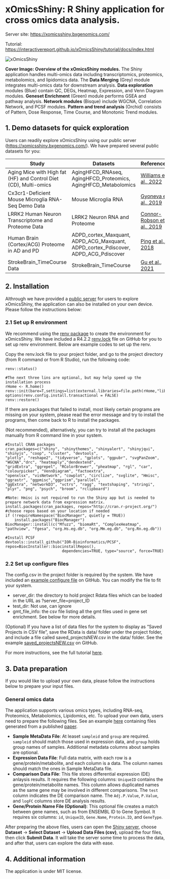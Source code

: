 # xOmicsShiny: R Shiny application for cross omics data analysis.

Server site: https://xomicsshiny.bxgenomics.com/

Tutorial: https://interactivereport.github.io/xOmicsShiny/tutorial/docs/index.html

![xOmicsShiny](https://interactivereport.github.io/xOmicsShiny/images/Cover.png)

**Cover Image: Overview of the xOmicsShiny modules.** The Shiny application handles multi-omics data including transcriptomics, proteomics, metabolomics, and lipidomics data. The **Data Merging** (Grey) module integrates multi-omics data for downstream analysis. **Data exploration** modules (Blue) contain QC, DEGs, Heatmap, Expression, and Venn Diagram modules. **Geneset Enrichment** (Green) module performs GSEA and pathway analysis. **Network modules** (Bisque) include WGCNA, Correlation Network, and PCSF modules. **Pattern and trend analysis** (Orchid) consists of Pattern, Dose Response, Time Course, and Monotonic Trend modules.

## 1. Demo datasets for quick exploration

Users can readily explore xOmicsShiny using our public server (https://xomicsshiny.bxgenomics.com/). We have prepared several public datasets for you:

| Study | Datasets | References |
| --- | --- | --- |
| Aging Mice with High fat (HF) and Control Diet (CD), Multi-omics |	AgingHFCD_RNAseq, AgingHFCD_Proteomics, AgingHFCD_Metabolomics | [Williams et al., 2022](https://www.sciencedirect.com/science/article/pii/S0969996119300968) |
| Cx3cr1-Deficient Mouse Microglia RNA-Seq Demo Data | Mouse Microglia RNA | [Gyoneva et al., 2019](https://www.life-science-alliance.org/content/2/6/e201900453) |
| LRRK2 Human Neuron Transcriptome and Proteome Data | LRRK2 Neuron RNA and Proteome | [Connor-Robson et al., 2019](https://www.sciencedirect.com/science/article/pii/S0969996119300968?via%3Dihub) |
| Human Brain (Cortex/ACG) Proteome in AD and PD | ADPD_cortex_Maxquant, ADPD_ACG_Maxquant, ADPD_cortex_Pdiscover, ADPD_ACG_Pdiscover	| [Ping et al., 2018](https://www.nature.com/articles/sdata201836) |
| StrokeBrain_TimeCourse Data |	StrokeBrain_TimeCourse | [Gu et al., 2021](https://pubs.acs.org/doi/10.1021/acs.jproteome.1c00259) |

## 2. Installation

Althrough we have provided a [public server](https://xomicsshiny.bxgenomics.com/) for users to explore xOmicsShiny, the application can also be installed on your own device. Please follow the instructions below:

### 2.1 Set up R environment

We recommend using the [renv package](https://rstudio.github.io/renv/articles/renv.html) to create the environment for xOmicsShiny. We have included a R4.2.2 [renv.lock](https://github.com/interactivereport/xOmicsShiny/blob/main/R_Environment/renv.lock) file on GitHub for you to set up renv environment. Below are example codes to set up the renv.

Copy the renv.lock file to your project folder, and go to the project directory (from R command or from R Studio), run the following code:

```
renv::status()

#The next three lins are optional, but may help speed up the installation process
rHome <- R.home()
renv::init(bare=T,settings=list(external.libraries=file.path(rHome,"library")),restart=T)
options(renv.config.install.transactional = FALSE) 
renv::restore()
```

If there are packages that failed to install, most likely certain programs are missing on your system, please read the error message and try to install the programs, then come back to R to install the packages.

(Not recommended), alternatively, you can try to install all the packages manually from R command line in your system.

```
#Install CRAN packages
cran_packages=c("shiny", "shinythemes", "shinyalert", "shinyjqui", "shinyjs", "coop", "cluster", "devtools",
"plotly", "reshape2", "tidyverse", "gplots", "ggpubr", "svgPanZoom", "WGCNA","drc", "heatmaply","dendextend",
"gridExtra", "ggrepel", "RColorBrewer", "pheatmap", "rgl", "car", "colourpicker", "VennDiagram", "factoextra",
"openxlsx", "visNetwork", "cowplot", "circlize", "svglite", "Hmisc", "ggrastr", "ggpmisc","ggprism","parallel",
"ggExtra", "networkD3", "vctrs", "ragg", "textshaping", "stringi", "plyr", "png", "psych", "broom", "rclipboard")

#Note: Hmisc is not required to run the Shiny app but is needed to prepare network data from expression matrix.
install.packages(cran_packages, repos="http://cran.r-project.org/")  #choose repos based on your location if needed
if (!requireNamespace("BiocManager", quietly = TRUE))
    install.packages("BiocManager")
BiocManager::install(c("Mfuzz", "biomaRt", "ComplexHeatmap", "pathview", "fgesa", "org.Hs.eg.db", "org.Mm.eg.db", "org.Rn.eg.db"))

#Install PCSF
devtools::install_github("IOR-Bioinformatics/PCSF", repos=BiocInstaller::biocinstallRepos(),
                         dependencies=TRUE, type="source", force=TRUE)
```

### 2.2 Set up configure files

The config.csv in the project folder is required by the system. We have included an [example configure file](https://github.com/interactivereport/xOmicsShiny/blob/main/config.csv) on GitHub. You can modify the file to fit your system.

 - server_dir: the directory to hold project Rdata files which can be loaded in the URL as ?server_file=project_ID
 - test_dir: Not use, can ignore
 - gmt_file_info: the csv file listing all the gmt files used in gene set enrichment. See below for more details.

(Optional) If you have a list of data files for the system to display as “Saved Projects in CSV file”, save the RData is data/ folder under the project folder, and include a file called saved_projectsNEW.csv in the data/ folder. See the example [saved_projectsNEW.csv](https://github.com/interactivereport/xOmicsShiny/blob/main/data/saved_projectsNEW.csv) on GitHub.

For more instructions, see the full tutorial [here](https://interactivereport.github.io/xOmicsShiny/tutorial/docs/installation.html).

## 3. Data preparation

If you would like to upload your own data, please follow the instructions below to prepare your input files.

### General omics data

The application supports various omics types, including RNA-seq, Proteomics, Metabolomics, Lipidomics, etc. To upload your own data, users need to prepare the following files. See an example [here](https://github.com/interactivereport/xOmicsShiny/tree/gh-pages/demo_data) containing files generated from a published [paper](https://pubmed.ncbi.nlm.nih.gov/34666007/).

 - **Sample MetaData File**: At leaset `sampleid` and `group` are required. `sampleid` should match those used in expression data, and `group` holds group names of samples. Additional metadata columns about samples are optional.
 - **Expression Data File**: Full data matrix, with each row is a gene/protein/metabolite, and each column is a data. The column names should match the ones in Sample MetaData file.
 - **Comparison Data File**: This file stores differential expression (DE) anlaysis results. It requires the following columns: `UniqueID` contains the gene/protein/metabolite names. This column allows duplicated names as the same gene may be involved in different comparisons. The `test` column indicates the DE comparison name. The `Adj.P.Value`, `P.Value`, and `logFC` columns store DE analysis results.
 - **Gene/Protein Name File (Optional)**: This optional file creates a match between gene names, such as from ENSEMBL ID to Gene Symbol. It requires six columns: `id`, `UniqueID`, `Gene.Name`, `Protein.ID`, and `GeneType`.

After preparing the above files, users can open the [Shiny server](https://xomicsshiny.bxgenomics.com/), choose **Dataset** -> **Select Dataset** -> **Upload Data Files (csv)**, upload the four files, then click **Submit Data**. It will take the server some time to process the data, and after that, users can explore the data with ease.

## 4. Additional information

The application is under MIT license.
